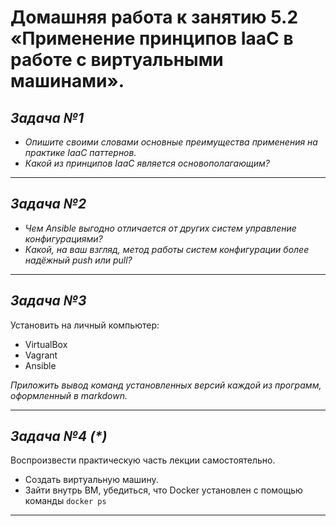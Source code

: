 # **Домашняя работа к занятию 5.2 «Применение принципов IaaC в работе с виртуальными машинами».**
## _Задача №1_

- _Опишите своими словами основные преимущества применения на практике IaaC паттернов._
- _Какой из принципов IaaC является основополагающим?_
---------------------------------------------------------


## _Задача №2_

- _Чем Ansible выгодно отличается от других систем управление конфигурациями?_
- _Какой, на ваш взгляд, метод работы систем конфигурации более надёжный push или pull?_
---------------------------------------------------------

## _Задача №3_

Установить на личный компьютер:

- VirtualBox
- Vagrant
- Ansible

 _Приложить вывод команд установленных версий каждой из программ, оформленный в markdown._

-----------------------------------------------------------

## _Задача №4 (*)_

Воспроизвести практическую часть лекции самостоятельно.

- Создать виртуальную машину.
- Зайти внутрь ВМ, убедиться, что Docker установлен с помощью команды `docker ps`

---------------------------------------------------------------





